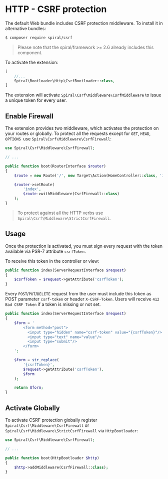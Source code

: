 # HTTP - CSRF protection
The default Web bundle includes CSRF protection middleware. To install it in alternative bundles:

```bash
$ composer require spiral/csrf
```

> Please note that the spiral/framework >= 2.6 already includes this component.

To activate the extension:

```php
[
    //...
    Spiral\Bootloader\Http\CsrfBootloader::class,
]
```

The extension will activate `Spiral\Csrf\Middleware\CsrfMiddleware` to issue a unique token for every user.

## Enable Firewall
The extension provides two middleware, which activates the protection on your routes or globally. To protect all the requests
except for `GET`, `HEAD`, `OPTIONS `use `Spiral\Csrf\Middleware\CsrfFirewall`:

```php
use Spiral\Csrf\Middleware\CsrfFirewall;

// ...

public function boot(RouterInterface $router)
{
    $route = new Route('/', new Target\Action(HomeController::class, 'index'));

    $router->setRoute(
        'index',
        $route->withMiddleware(CsrfFirewall::class)
    );
}
```

> To protect against all the HTTP verbs use `Spiral\Csrf\Middleware\StrictCsrfFirewall`. 

## Usage
Once the protection is activated, you must sign every request with the token available via PSR-7 attribute `csrfToken`.

To receive this token in the controller or view:

```php
public function index(ServerRequestInterface $request)
{
    $csrfToken = $request->getAttribute('csrfToken');
}
``` 

Every `POST`/`PUT`/`DELETE` request from the user must include this token as POST parameter `csrf-token` or header `X-CSRF-Token`.
Users will receive `412 Bad CSRF Token` if a token is missing or not set.

```php
public function index(ServerRequestInterface $request)
{
    $form = '
        <form method="post">
          <input type="hidden" name="csrf-token" value="{csrfToken}"/>
          <input type="text" name="value"/>
          <input type="submit"/>
        </form>
    ';

    $form = str_replace(
        '{csrfToken}',
        $request->getAttribute('csrfToken'),
        $form
    );

    return $form;
}
```

## Activate Globally
To activate CSRF protection globally register `Spiral\Csrf\Middleware\CsrfFirewall` or `Spiral\Csrf\Middleware\StrictCsrfFirewall`
via `HttpBootloader`:

```php
use Spiral\Csrf\Middleware\CsrfFirewall;

// ...

public function boot(HttpBootloader $http)
{
    $http->addMiddleware(CsrfFirewall::class);
}
```
